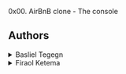 0x00. AirBnB clone - The console 

## Authors
<details>
    <summary>Basliel Tegegn</summary>
    <ul>
    <li><b><a href="https://www.github.com/basgotech">Github</a></b></li>
    <li><b><a href="mailto:basgolilo5@gmail.com">e-mail Address</a></b></li>
    </ul>
</details>
<details>
    <summary>Firaol Ketema</summary>
    <ul>
    <li><b><a href="https://www.github.com/firaolketema">Github</a></b></li>
    <li><b><a href="mailto:firaolketema@gmail.com">e-mail Address</a></b></li>
    </ul>
</details>
